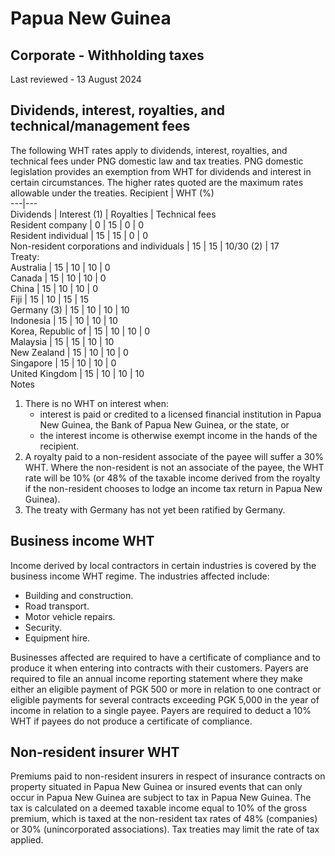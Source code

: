 # Papua New Guinea
## Corporate - Withholding taxes
Last reviewed - 13 August 2024
## Dividends, interest, royalties, and technical/management fees
The following WHT rates apply to dividends, interest, royalties, and technical fees under PNG domestic law and tax treaties. PNG domestic legislation provides an exemption from WHT for dividends and interest in certain circumstances. The higher rates quoted are the maximum rates allowable under the treaties.
Recipient | WHT (%)  
---|---  
Dividends | Interest (1) | Royalties | Technical fees  
Resident company | 0 | 15 | 0 | 0  
Resident individual | 15 | 15 | 0 | 0  
Non-resident corporations and individuals | 15 | 15 | 10/30 (2) | 17  
Treaty:  
Australia | 15 | 10 | 10 | 0  
Canada | 15 | 10 | 10 | 0  
China | 15 | 10 | 10 | 0  
Fiji | 15 | 10 | 15 | 15  
Germany (3) | 15 | 10 | 10 | 10  
Indonesia | 15 | 10 | 10 | 10  
Korea, Republic of | 15 | 10 | 10 | 0  
Malaysia | 15 | 15 | 10 | 10  
New Zealand | 15 | 10 | 10 | 0  
Singapore | 15 | 10 | 10 | 0  
United Kingdom | 15 | 10 | 10 | 10  
Notes
  1. There is no WHT on interest when: 
     * interest is paid or credited to a licensed financial institution in Papua New Guinea, the Bank of Papua New Guinea, or the state, or 
     * the interest income is otherwise exempt income in the hands of the recipient. 
  2. A royalty paid to a non-resident associate of the payee will suffer a 30% WHT. Where the non-resident is not an associate of the payee, the WHT rate will be 10% (or 48% of the taxable income derived from the royalty if the non-resident chooses to lodge an income tax return in Papua New Guinea). 
  3. The treaty with Germany has not yet been ratified by Germany. 


## Business income WHT
Income derived by local contractors in certain industries is covered by the business income WHT regime. The industries affected include:
  * Building and construction. 
  * Road transport. 
  * Motor vehicle repairs. 
  * Security. 
  * Equipment hire. 


Businesses affected are required to have a certificate of compliance and to produce it when entering into contracts with their customers. Payers are required to file an annual income reporting statement where they make either an eligible payment of PGK 500 or more in relation to one contract or eligible payments for several contracts exceeding PGK 5,000 in the year of income in relation to a single payee. Payers are required to deduct a 10% WHT if payees do not produce a certificate of compliance.
## Non-resident insurer WHT
Premiums paid to non-resident insurers in respect of insurance contracts on property situated in Papua New Guinea or insured events that can only occur in Papua New Guinea are subject to tax in Papua New Guinea. The tax is calculated on a deemed taxable income equal to 10% of the gross premium, which is taxed at the non-resident tax rates of 48% (companies) or 30% (unincorporated associations). Tax treaties may limit the rate of tax applied.
